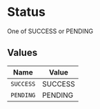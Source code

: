 # Status

One of SUCCESS or PENDING


## Values

| Name      | Value     |
| --------- | --------- |
| `SUCCESS` | SUCCESS   |
| `PENDING` | PENDING   |